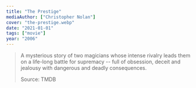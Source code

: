 ```yaml
---
title: "The Prestige"
mediaAuthor: ["Christopher Nolan"]
cover: "the-prestige.webp"
date: "2021-01-01"
tags: ["movie"]
year: "2006"
---
```


> A mysterious story of two magicians whose intense rivalry leads them on a life-long battle for supremacy -- full of obsession, deceit and jealousy with dangerous and deadly consequences.
>
> Source: TMDB
